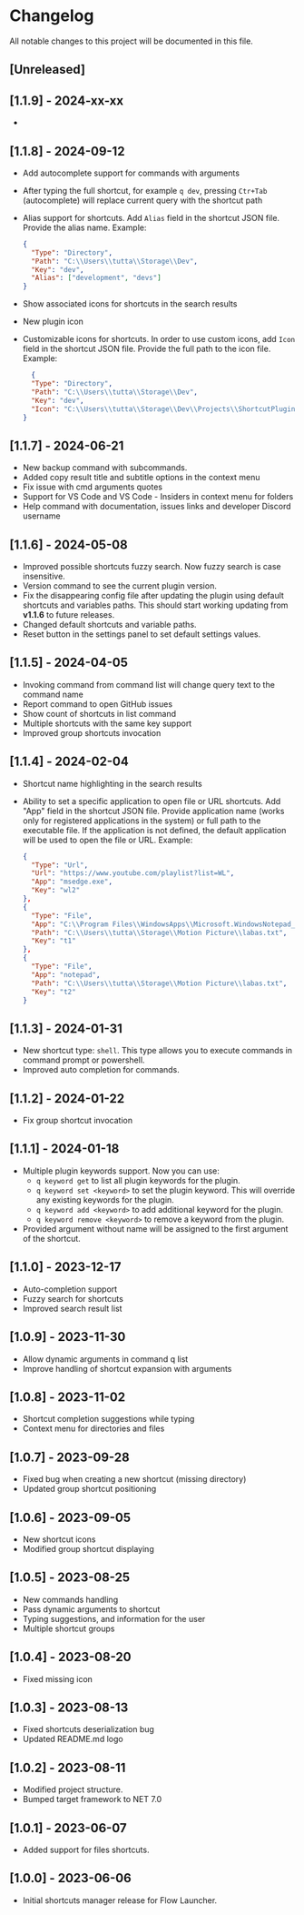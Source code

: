﻿# Changelog

All notable changes to this project will be documented in this file.

## [Unreleased]

## [1.1.9] - 2024-xx-xx

-

## [1.1.8] - 2024-09-12

- Add autocomplete support for commands with arguments
- After typing the full shortcut, for example `q dev`, pressing `Ctr+Tab` (autocomplete) will replace current query with the shortcut path
- Alias support for shortcuts. Add `Alias` field in the shortcut JSON file. Provide the alias name. Example:

  ```json
  {
    "Type": "Directory",
    "Path": "C:\\Users\\tutta\\Storage\\Dev",
    "Key": "dev",
    "Alias": ["development", "devs"]
  }
  ```
- Show associated icons for shortcuts in the search results
- New plugin icon
- Customizable icons for shortcuts. In order to use custom icons, add `Icon` field in the shortcut JSON file.
  Provide the full path to the icon file. Example:

  ```json
    {
    "Type": "Directory",
    "Path": "C:\\Users\\tutta\\Storage\\Dev",
    "Key": "dev",
    "Icon": "C:\\Users\\tutta\\Storage\\Dev\\Projects\\ShortcutPlugin\\Flow.Launcher.Plugin.ShortcutPlugin\\Images\\discord-mark-white.png"
  }
  ```

## [1.1.7] - 2024-06-21

- New backup command with subcommands.
- Added copy result title and subtitle options in the context menu
- Fix issue with cmd arguments quotes
- Support for VS Code and VS Code - Insiders in context menu for folders
- Help command with documentation, issues links and developer Discord username

## [1.1.6] - 2024-05-08

- Improved possible shortcuts fuzzy search. Now fuzzy search is case insensitive.
- Version command to see the current plugin version.
- Fix the disappearing config file after updating the plugin using default shortcuts and variables paths. This should
  start working updating from **v1.1.6** to future releases.
- Changed default shortcuts and variable paths.
- Reset button in the settings panel to set default settings values.

## [1.1.5] - 2024-04-05

- Invoking command from command list will change query text to the command name
- Report command to open GitHub issues
- Show count of shortcuts in list command
- Multiple shortcuts with the same key support
- Improved group shortcuts invocation

## [1.1.4] - 2024-02-04

- Shortcut name highlighting in the search results
- Ability to set a specific application to open file or URL shortcuts. Add "App" field in the shortcut JSON file.
  Provide application name (works only for registered applications in the system) or full path to the executable file.
  If the application is not defined, the default application will be used to open the file or URL. Example:

  ```json
  {
    "Type": "Url",
    "Url": "https://www.youtube.com/playlist?list=WL",
    "App": "msedge.exe",
    "Key": "wl2"
  },
  {
    "Type": "File",
    "App": "C:\\Program Files\\WindowsApps\\Microsoft.WindowsNotepad_11.2312.18.0_x64__8wekyb3d8bbwe\\Notepad\\Notepad.exe",
    "Path": "C:\\Users\\tutta\\Storage\\Motion Picture\\labas.txt",
    "Key": "t1"
  },
  {
    "Type": "File",
    "App": "notepad",
    "Path": "C:\\Users\\tutta\\Storage\\Motion Picture\\labas.txt",
    "Key": "t2"
  }
  ```

## [1.1.3] - 2024-01-31

- New shortcut type: `shell`. This type allows you to execute commands in command prompt or powershell.
- Improved auto completion for commands.

## [1.1.2] - 2024-01-22

- Fix group shortcut invocation

## [1.1.1] - 2024-01-18

- Multiple plugin keywords support. Now you can use:
    - `q keyword get` to list all plugin keywords for the plugin.
    - `q keyword set <keyword>` to set the plugin keyword. This will override any existing keywords for the plugin.
    - `q keyword add <keyword>` to add additional keyword for the plugin.
    - `q keyword remove <keyword>` to remove a keyword from the plugin.
- Provided argument without name will be assigned to the first argument of the shortcut.

## [1.1.0] - 2023-12-17

- Auto-completion support
- Fuzzy search for shortcuts
- Improved search result list

## [1.0.9] - 2023-11-30

- Allow dynamic arguments in command q list
- Improve handling of shortcut expansion with arguments

## [1.0.8] - 2023-11-02

- Shortcut completion suggestions while typing
- Context menu for directories and files

## [1.0.7] - 2023-09-28

- Fixed bug when creating a new shortcut (missing directory)
- Updated group shortcut positioning

## [1.0.6] - 2023-09-05

- New shortcut icons
- Modified group shortcut displaying

## [1.0.5] - 2023-08-25

- New commands handling
- Pass dynamic arguments to shortcut
- Typing suggestions, and information for the user
- Multiple shortcut groups

## [1.0.4] - 2023-08-20

- Fixed missing icon

## [1.0.3] - 2023-08-13

- Fixed shortcuts deserialization bug
- Updated README.md logo

## [1.0.2] - 2023-08-11

- Modified project structure.
- Bumped target framework to NET 7.0

## [1.0.1] - 2023-06-07

- Added support for files shortcuts.

## [1.0.0] - 2023-06-06

- Initial shortcuts manager release for Flow Launcher.
